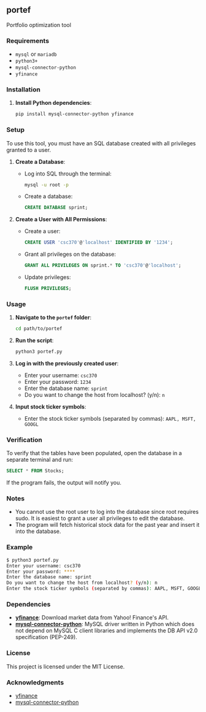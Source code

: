 ## portef
Portfolio optimization tool

### Requirements
- `mysql` or `mariadb`
- `python3+`
- `mysql-connector-python`
- `yfinance`

### Installation
1. **Install Python dependencies**:
    ```sh
    pip install mysql-connector-python yfinance
    ```

### Setup
To use this tool, you must have an SQL database created with all privileges granted to a user.

1. **Create a Database**:
    - Log into SQL through the terminal:
      ```sh
      mysql -u root -p
      ```
    - Create a database:
      ```sql
      CREATE DATABASE sprint;
      ```

2. **Create a User with All Permissions**:
    - Create a user:
      ```sql
      CREATE USER 'csc370'@'localhost' IDENTIFIED BY '1234';
      ```
    - Grant all privileges on the database:
      ```sql
      GRANT ALL PRIVILEGES ON sprint.* TO 'csc370'@'localhost';
      ```
    - Update privileges:
      ```sql
      FLUSH PRIVILEGES;
      ```

### Usage
1. **Navigate to the `portef` folder**:
    ```sh
    cd path/to/portef
    ```

2. **Run the script**:
    ```sh
    python3 portef.py
    ```

3. **Log in with the previously created user**:
    - Enter your username: `csc370`
    - Enter your password: `1234`
    - Enter the database name: `sprint`
    - Do you want to change the host from localhost? (y/n): `n`

4. **Input stock ticker symbols**:
    - Enter the stock ticker symbols (separated by commas): `AAPL, MSFT, GOOGL`

### Verification
To verify that the tables have been populated, open the database in a separate terminal and run:
```sql
SELECT * FROM Stocks;
```
If the program fails, the output will notify you.

### Notes
- You cannot use the root user to log into the database since root requires sudo. It is easiest to grant a user all privileges to edit the database.
- The program will fetch historical stock data for the past year and insert it into the database.

### Example
```sh
$ python3 portef.py
Enter your username: csc370
Enter your password: ****
Enter the database name: sprint
Do you want to change the host from localhost? (y/n): n
Enter the stock ticker symbols (separated by commas): AAPL, MSFT, GOOGL
```

### Dependencies
- **[yfinance](https://pypi.org/project/yfinance/)**: Download market data from Yahoo! Finance's API.
- **[mysql-connector-python](https://pypi.org/project/mysql-connector-python/)**: MySQL driver written in Python which does not depend on MySQL C client libraries and implements the DB API v2.0 specification (PEP-249).

### License
This project is licensed under the MIT License.

### Acknowledgments
- [yfinance](https://pypi.org/project/yfinance/)
- [mysql-connector-python](https://pypi.org/project/mysql-connector-python/)
